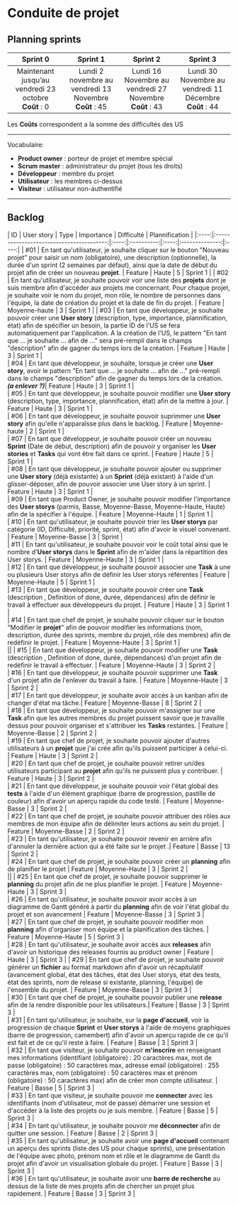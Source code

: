 # Conduite de projet

## Planning sprints

| Sprint 0  | Sprint 1 | Sprint 2 | Sprint 3 |
|:---------:|:--------:|:-------:|:-------:|
| Maintenant jusqu’au vendredi 23 octobre <br> **Coût** : 0 | Lundi 2 novembre au vendredi 13 Novembre <br> **Coût** : 45 | Lundi 16 Novembre au vendredi 27 Novembre <br> **Coût** : 43 | Lundi 30 Novembre au vendredi 11 Décembre <br> **Coût** : 44 |

 Les **Coûts** correspondent a la somme des difficultés des US
 
---
Vocabulaire:
- __Product owner__ : porteur de projet et membre spécial
- __Scrum master__ : administrateur du projet (tous les droits)
- __Développeur__ : membre du projet
- __Utilisateur__ : les membres ci-dessus
- __Visiteur__ : utilisateur non-authentifié
---

## Backlog

|  ID  |                User story               | Type | Importance | Difficulté | Plannification |
|:----:|:----------------------------------------:|:----:|:----------:|:----:|:--------------:|:----:|
| #01 | En tant qu'utilisateur, je souhaite cliquer sur le bouton "Nouveau projet" pour saisir un nom (obligatoire), une description (optionnelle), la durée d'un sprint (2 semaines par défaut), ainsi que la date de début du projet afin de créer un nouveau **projet**. | Feature | Haute | 5 | Sprint 1 |
| #02 | En tant qu'utilisateur, je souhaite pouvoir voir une liste des **projets** dont je suis membre afin d'accéder aux projets me concernant. Pour chaque projet, je souhaite voir le nom du projet, mon rôle, le nombre de personnes dans l'équipe, la date de création du projet et la date de fin du projet. | Feature | Moyenne-haute | 3 | Sprint 1 |
| #03 | En tant que développeur, je souhaite pouvoir créer une **User story** (description, type, importance, plannification, état) afin de spécifier un besoin, la partie ID de l'US se fera automatiquement par l'application. A la création de l'US, le pattern "En tant que ... je souhaite ... afin de ..." sera pré-rempli dans le champs "description" afin de gagner du temps lors de la création. | Feature | Haute | 3 | Sprint 1 |  
| #04 | En tant que développeur, je souhaite, lorsque je créer une **User story**, avoir le pattern "En tant que ... je souhaite ... afin de ..." pré-rempli dans le champs "description" afin de gagner du temps lors de la création. ***(a enlever ?)***| Feature | Haute | 3 | Sprint 1 |  
| #05 | En tant que développeur, je souhaite pouvoir modifier une **User story** (description, type, importance, plannification, état) afin de la mettre à jour. | Feature | Haute | 3 | Sprint 1 |  
| #06 | En tant que développeur, je souhaite pouvoir suprimmer une **User story** afin qu'elle n'apparaîsse plus dans le backlog. | Feature | Moyenne-haute | 2 | Sprint 1 |  
| #07 | En tant que développeur, je souhaite pouvoir créer un nouveau **Sprint** (Date de début, description) afin de pouvoir y organiser les **User stories** et **Tasks** qui vont être fait dans ce sprint. | Feature | Haute | 5 | Sprint 1 |  
| #08 | En tant que développeur, je souhaite pouvoir ajouter ou supprimer une **User story** (déjà existante) à un **Sprint** (déjà existant) à l'aide d'un glisser-déposer, afin de pouvoir associer une User story à un sprint. | Feature | Haute | 3 | Sprint 1 |  
| #09 | En tant que Product Owner, je souhaite pouvoir modifier l'importance des **User storys** (parmis, Basse, Moyenne-Basse, Moyenne-Haute, Haute) afin de la spécifier à l'équipe. | Feature | Moyenne-Haute | 1 | Sprint 1 |  
| #10 | En tant qu'utilisateur, je souhaite pouvoir trier les **User storys** par catégorie (ID, Difficulté, priorité, sprint, état) afin d'avoir le visuel convenant. | Feature | Moyenne-Basse | 3 | Sprint  |  
| #11 | En tant qu'utilisateur, je souhaite pouvoir voir le coût total ainsi que le nombre d'**User storys** dans le **Sprint** afin de m'aider dans la répartition des User storys. | Feature | Moyenne-Haute | 3 | Sprint 1 |  
| #12 | En tant que développeur, je souhaite pouvoir associer une **Task** à une ou plusieurs User storys afin de définir les User storys référentes | Feature | Moyenne-Haute | 5 | Sprint 1 |  
| #13 | En tant que développeur, je souhaite pouvoir créer une **Task** (description , Definition of done, durée, dépendances) afin de définir le travail à effectuer aux développeurs du projet. | Feature | Haute | 3 | Sprint 1 |  
| #14 | En tant que chef de projet, je souhaite pouvoir cliquer sur le bouton "Modifier le **projet**" afin de pouvoir modifier les informations (nom, description, durée des sprints, membre du projet, rôle des membres) afin de redéfinir le projet. | Feature | Moyenne-Haute | 3 | Sprint 1 |  
||
| #15 | En tant que développeur, je souhaite pouvoir modifier une **Task** (description , Definition of done, durée, dépendances) d'un projet afin de redéfinir le travail à effectuer. | Feature | Moyenne-Haute | 3 | Sprint 2 |  
| #16 | En tant que développeur, je souhaite pouvoir supprimer une **Task** d'un projet afin de l'enlever du travail à faire. | Feature | Moyenne-Haute | 3 | Sprint 2 |  
| #17 | En tant que développeur, je souhaite avoir accès à un kanban afin de changer d'état ma tâche.| Feature | Moyenne-Basse | 8 | Sprint 2 |  
| #18 | En tant que développeur, je souhaite pouvoir m'assigner sur une **Task** afin que les autres membres du projet puissent savoir que je travaille dessus pour pouvoir organiser et s'attribuer les **Tasks** restantes. | Feature | Moyenne-Basse | 2 | Sprint 2 |  
| #19 | En tant que chef de projet, je souhaite pouvoir ajouter d'autres utilisateurs à un **projet** que j'ai crée afin qu'ils puissent participer à celui-ci. | Feature | Haute | 3 | Sprint 2 |  
| #20 | En tant que chef de projet, je souhaite pouvoir retirer un/des utilisateurs participant au **projet** afin qu'ils ne puissent plus y contribuer. | Feature | Haute | 3 | Sprint 2 |  
| #21 | En tant que développeur, je souhaite pouvoir voir l'état global des **tests** à l'aide d'un élément graphique (barre de progression, pastille de couleur) afin d'avoir un aperçu rapide du code testé. | Feature | Moyenne-Basse | 3 | Sprint 2 |  
| #22 | En tant que chef de projet, je souhaite pouvoir attribuer des rôles aux membres de mon équipe afin de délimiter leurs actions au sein du projet. | Feature | Moyenne-Basse | 2 | Sprint 2 |  
| #23 | En tant qu'utilisateur, je souhaite pouvoir revenir en arrière afin d'annuler la dernière action qui a été faite sur le projet .| Feature | Basse | 13 | Sprint 2 |  
| #24 | En tant que chef de projet, je souhaite pouvoir créer un **planning** afin de planifier le projet | Feature | Moyenne-Haute | 3 | Sprint 2 |  
||
| #25 | En tant que chef de projet, je souhaite pouvoir supprimer le **planning** du projet afin de ne plus planifier le projet. | Feature | Moyenne-Haute | 3 | Sprint 3 |  
| #26 | En tant qu'utilisateur, je souhaite pouvoir avoir accès à un diagramme de Gantt généré à partir du **planning** afin de voir l'état global du projet et son avancement | Feature | Moyenne-Basse | 3 | Sprint 3 |  
| #27 | En tant que chef de projet, je souhaite pouvoir modifier mon **planning** afin d'organiser mon équipe et la planification des tâches. | Feature | Moyenne-Haute | 5 | Sprint 3 |  
| #28 | En tant qu'utilisateur, je souhaite avoir accès aux **releases** afin d'avoir un historique des releases fournis au product owner | Feature | Haute | 3 | Sprint 3 | 
| #29 | En tant que chef de projet, je souhaite pouvoir générer un **fichier** au format markdown afin d'avoir un récapitulatif (avancement global, état des tâches, état des User storys, état des tests, état des sprints, nom de release si existante, planning, l'équipe) de l'ensemble du projet. | Feature | Moyenne-Basse | 3 | Sprint 3 |  
| #30 | En tant que chef de projet, je souhaite pouvoir publier une **release** afin de la rendre disponible pour les utilisateurs.| Feature | Basse | 3 | Sprint 3 |  
| #31 | En tant qu'utilisateur, je souhaite, sur la **page d'accueil**, voir la progression de chaque **Sprint** et **User storys** à l'aide de moyens graphiques (barre de progression, camembert) afin d'avoir un aperçu rapide de ce qu'il est fait et de ce qu'il reste à faire. | Feature | Basse | 3 | Sprint 3 |  
| #32 | En tant que visiteur, je souhaite pouvoir **m'inscrire** en renseignant mes informations (identifiant (obligatoire) : 20 caractères max, mot de passe (obligatoire) : 50 caractères max, adresse email (obligatoire) : 255 caractères max, nom (obligatoire) : 50 caractères max et prénom (obligatoire) : 50 caractères max) afin de créer mon compte utilisateur. | Feature | Basse | 5 | Sprint 3 |  
| #33 | En tant que visiteur, je souhaite pouvoir me **connecter** avec les identifiants (nom d'utilisateur, mot de passe) démarrer une session et d'accéder à la liste des projets ou je suis membre. | Feature | Basse | 5 | Sprint 3 |  
| #34 | En tant qu'utilisateur, je souhaite pouvoir me **déconnecter** afin de quitter une session. | Feature | Basse | 2 | Sprint 3 |  
| #35 | En tant qu'utilisateur, je souhaite avoir une **page d'accueil** contenant un aperçu des sprints (liste des US pour chaque sprints), une présentation de l'équipe avec photo, prénom nom et rôle et le diagramme de Gantt du projet afin d'avoir un visualisation globale du projet. | Feature | Basse | 3 | Sprint 3 |  
| #36 | En tant qu'utilisateur, je souhaite avoir une **barre de recherche** au dessus de la liste de mes projets afin de chercher un projet plus rapidement. | Feature | Basse | 3 | Sprint 3 |  

